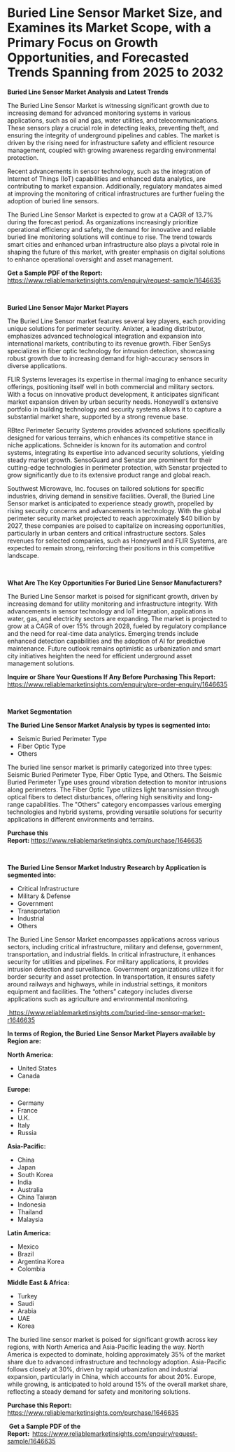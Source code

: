 <p><h1>Buried Line Sensor Market Size, and Examines its Market Scope, with a Primary Focus on Growth Opportunities, and Forecasted Trends Spanning from 2025 to 2032</h1></p><p><strong>Buried Line Sensor Market Analysis and Latest Trends</strong></p>
<p><p>The Buried Line Sensor Market is witnessing significant growth due to increasing demand for advanced monitoring systems in various applications, such as oil and gas, water utilities, and telecommunications. These sensors play a crucial role in detecting leaks, preventing theft, and ensuring the integrity of underground pipelines and cables. The market is driven by the rising need for infrastructure safety and efficient resource management, coupled with growing awareness regarding environmental protection.</p><p>Recent advancements in sensor technology, such as the integration of Internet of Things (IoT) capabilities and enhanced data analytics, are contributing to market expansion. Additionally, regulatory mandates aimed at improving the monitoring of critical infrastructures are further fueling the adoption of buried line sensors.</p><p>The Buried Line Sensor Market is expected to grow at a CAGR of 13.7% during the forecast period. As organizations increasingly prioritize operational efficiency and safety, the demand for innovative and reliable buried line monitoring solutions will continue to rise. The trend towards smart cities and enhanced urban infrastructure also plays a pivotal role in shaping the future of this market, with greater emphasis on digital solutions to enhance operational oversight and asset management.</p></p>
<p><strong>Get a Sample PDF of the Report:&nbsp;</strong> <a href="https://www.reliablemarketinsights.com/enquiry/request-sample/1646635?utm_campaign=3621&utm_medium=2&utm_source=Github&utm_content=ia&utm_term=15042025&utm_id=buried-line-sensor">https://www.reliablemarketinsights.com/enquiry/request-sample/1646635</a></p>
<p>&nbsp;</p>
<p><strong>Buried Line Sensor Major Market Players</strong></p>
<p><p>The Buried Line Sensor market features several key players, each providing unique solutions for perimeter security. Anixter, a leading distributor, emphasizes advanced technological integration and expansion into international markets, contributing to its revenue growth. Fiber SenSys specializes in fiber optic technology for intrusion detection, showcasing robust growth due to increasing demand for high-accuracy sensors in diverse applications.</p><p>FLIR Systems leverages its expertise in thermal imaging to enhance security offerings, positioning itself well in both commercial and military sectors. With a focus on innovative product development, it anticipates significant market expansion driven by urban security needs. Honeywell's extensive portfolio in building technology and security systems allows it to capture a substantial market share, supported by a strong revenue base.</p><p>RBtec Perimeter Security Systems provides advanced solutions specifically designed for various terrains, which enhances its competitive stance in niche applications. Schneider is known for its automation and control systems, integrating its expertise into advanced security solutions, yielding steady market growth. SensoGuard and Senstar are prominent for their cutting-edge technologies in perimeter protection, with Senstar projected to grow significantly due to its extensive product range and global reach.</p><p>Southwest Microwave, Inc. focuses on tailored solutions for specific industries, driving demand in sensitive facilities. Overall, the Buried Line Sensor market is anticipated to experience steady growth, propelled by rising security concerns and advancements in technology. With the global perimeter security market projected to reach approximately $40 billion by 2027, these companies are poised to capitalize on increasing opportunities, particularly in urban centers and critical infrastructure sectors. Sales revenues for selected companies, such as Honeywell and FLIR Systems, are expected to remain strong, reinforcing their positions in this competitive landscape.</p></p>
<p>&nbsp;</p>
<p><strong>What Are The Key Opportunities For Buried Line Sensor Manufacturers?</strong></p>
<p><p>The Buried Line Sensor market is poised for significant growth, driven by increasing demand for utility monitoring and infrastructure integrity. With advancements in sensor technology and IoT integration, applications in water, gas, and electricity sectors are expanding. The market is projected to grow at a CAGR of over 15% through 2028, fueled by regulatory compliance and the need for real-time data analytics. Emerging trends include enhanced detection capabilities and the adoption of AI for predictive maintenance. Future outlook remains optimistic as urbanization and smart city initiatives heighten the need for efficient underground asset management solutions.</p></p>
<p><strong>Inquire or Share Your Questions If Any Before Purchasing This Report:</strong> <a href="https://www.reliablemarketinsights.com/enquiry/pre-order-enquiry/1646635?utm_campaign=3621&utm_medium=2&utm_source=Github&utm_content=ia&utm_term=15042025&utm_id=buried-line-sensor">https://www.reliablemarketinsights.com/enquiry/pre-order-enquiry/1646635</a></p>
<p>&nbsp;</p>
<p><strong>Market Segmentation</strong></p>
<p><strong>The Buried Line Sensor Market Analysis by types is segmented into:</strong></p>
<p><ul><li>Seismic Buried Perimeter Type</li><li>Fiber Optic Type</li><li>Others</li></ul></p>
<p><p>The buried line sensor market is primarily categorized into three types: Seismic Buried Perimeter Type, Fiber Optic Type, and Others. The Seismic Buried Perimeter Type uses ground vibration detection to monitor intrusions along perimeters. The Fiber Optic Type utilizes light transmission through optical fibers to detect disturbances, offering high sensitivity and long-range capabilities. The "Others" category encompasses various emerging technologies and hybrid systems, providing versatile solutions for security applications in different environments and terrains.</p></p>
<p><strong>Purchase this Report:&nbsp;</strong><a href="https://www.reliablemarketinsights.com/purchase/1646635?utm_campaign=3621&utm_medium=2&utm_source=Github&utm_content=ia&utm_term=15042025&utm_id=buried-line-sensor">https://www.reliablemarketinsights.com/purchase/1646635</a></p>
<p>&nbsp;</p>
<p><strong>The Buried Line Sensor Market Industry Research by Application is segmented into:</strong></p>
<p><ul><li>Critical Infrastructure</li><li>Military & Defense</li><li>Government</li><li>Transportation</li><li>Industrial</li><li>Others</li></ul></p>
<p><p>The Buried Line Sensor Market encompasses applications across various sectors, including critical infrastructure, military and defense, government, transportation, and industrial fields. In critical infrastructure, it enhances security for utilities and pipelines. For military applications, it provides intrusion detection and surveillance. Government organizations utilize it for border security and asset protection. In transportation, it ensures safety around railways and highways, while in industrial settings, it monitors equipment and facilities. The “others” category includes diverse applications such as agriculture and environmental monitoring.</p></p>
<p><a href="https://www.reliablemarketinsights.com/buried-line-sensor-market-r1646635?utm_campaign=3621&utm_medium=2&utm_source=Github&utm_content=ia&utm_term=15042025&utm_id=buried-line-sensor">&nbsp;https://www.reliablemarketinsights.com/buried-line-sensor-market-r1646635</a></p>
<p><strong>In terms of Region, the Buried Line Sensor Market Players available by Region are:</strong></p>
<p>
    <p> <strong> North America: </strong>
        <ul>
            <li>United States</li>
            <li>Canada</li>
        </ul>
        </p> 
    <p> <strong> Europe: </strong>
        <ul>
            <li>Germany</li>
            <li>France</li>
            <li>U.K.</li>
            <li>Italy</li>
            <li>Russia</li>
        </ul>
        </p> 
    <p> <strong> Asia-Pacific: </strong>
        <ul>
            <li>China</li>
            <li>Japan</li>
            <li>South Korea</li>
            <li>India</li>
            <li>Australia</li>
            <li>China Taiwan</li>
            <li>Indonesia</li>
            <li>Thailand</li>
            <li>Malaysia</li>
        </ul>
        </p> 
    <p> <strong> Latin America: </strong>
        <ul>
            <li>Mexico</li>
            <li>Brazil</li>
            <li>Argentina Korea</li>
            <li>Colombia</li>
        </ul>
        </p> 
    <p> <strong> Middle East & Africa: </strong>
        <ul>
            <li>Turkey</li>
            <li>Saudi</li>
            <li>Arabia</li>
            <li>UAE</li>
            <li>Korea</li>
        </ul>
    </p>
    </p>
<p><p>The buried line sensor market is poised for significant growth across key regions, with North America and Asia-Pacific leading the way. North America is expected to dominate, holding approximately 35% of the market share due to advanced infrastructure and technology adoption. Asia-Pacific follows closely at 30%, driven by rapid urbanization and industrial expansion, particularly in China, which accounts for about 20%. Europe, while growing, is anticipated to hold around 15% of the overall market share, reflecting a steady demand for safety and monitoring solutions.</p></p>
<p><strong>Purchase this Report: </strong><a href="https://www.reliablemarketinsights.com/purchase/1646635?utm_campaign=3621&utm_medium=2&utm_source=Github&utm_content=ia&utm_term=15042025&utm_id=buried-line-sensor">https://www.reliablemarketinsights.com/purchase/1646635</a></p>
<p>&nbsp;<strong>Get a Sample PDF of the Report:&nbsp;&nbsp;</strong><a href="https://www.reliablemarketinsights.com/enquiry/request-sample/1646635?utm_campaign=3621&utm_medium=2&utm_source=Github&utm_content=ia&utm_term=15042025&utm_id=buried-line-sensor">https://www.reliablemarketinsights.com/enquiry/request-sample/1646635</a></p>
<p><strong></strong></p>
<p><p></p><p></p><p></p></p>